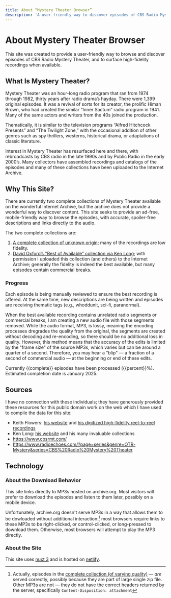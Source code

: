 ```yaml
---
title: About “Mystery Theater Browser”
description: 'A user-friendly way to discover episodes of CBS Radio Mystery Theater.'
---
```


# About Mystery Theater Browser

This site was created to provide a user-friendly way to browse and discover episodes of CBS Radio Mystery Theater, and to surface high-fidelity recordings when available.

## What Is Mystery Theater?

Mystery Theater was an hour-long radio program that ran from 1974 through 1982, thirty years after radio drama’s hayday. There were 1,399 original episodes. It was a revival of sorts for its creator, the prolific Himan Brown, who had created the similar “Inner Sactum” radio program in 1941. Many of the same actors and writers from the 40s joined the production.

Thematically, it is similar to the television programs “Alfred Hitchcock Presents” and “The Twilight Zone,” with the occasional addition of other genres such as spy thrillers, westerns, historical drama, or adaptations of classic literature.

Interest in Mystery Theater has resurfaced here and there, with rebroadcasts by CBS radio in the late 1990s and by Public Radio in the early 2000’s. Many collectors have assembled recordings and catalogs of the episodes and many of these collections have been uploaded to the Internet Archive.

## Why This Site?

There are currently two complete collections of Mystery Theater available on the wonderful Internet Archive, but the archive does not provide a wonderful way to discover content. This site seeks to provide an ad-free, mobile-friendly way to browse the episodes, with accurate, spoiler-free descriptions and links directly to the audio.

The two complete collections are:

1. [A complete collection of unknown origin](https://archive.org/details/cbs_radio_mystery_theater); many of the recordings are low fidelity.
2. [David Oxford’s "Best of Available” collection via Ken Long](http://cbsrmt.thelongtrek.com/); with permission I uploaded this collection (and others) to the Internet Archive; generally the fidelity is indeed the best available, but many episodes contain commercial breaks.

### Progress

Each episode is being manually reviewed to ensure the best recording is offered. At the same time, new descriptions are being written and episodes are receiving thematic tags (e.g., whoddunit, sci-fi, paranormal).

When the best available recording contains unrelated radio segments or commercial breaks, I am creating a new audio file with those segments removed. While the audio format, MP3, is lossy, meaning the encoding processes dregrades the quality from the original, the segments are created without decoding and re-encoding, so there should be no additional loss in quality. However, this method means that the accuracy of the edits is limited by the "frame size" of the source MP3s, which varies but can be around a quarter of a second. Therefore, you may hear a "blip" — a fraction of a second of commercial audio — at the beginning or end of these edits.

Currently {{complete}} episodes have been processed ({{percent}}%). Estimated completion date is January 2025.

## Sources

I have no connection with these individuals; they have generously provided these resources for this public domain work on the web which I have used to compile the data for this site:

* Keith Flowers: [his website](http://www.nettally.com/keith.flowers/main.htm) and [his digitized high-fidelity reel-to-reel recordings](https://archive.org/details/CBSRMTKf)
* Ken Long: [his website](http://cbsrmt.thelongtrek.com/) and his many invaluable collections
* https://www.cbsrmt.com/
* https://www.radioechoes.com/?page=series&genre=OTR-Mystery&series=CBS%20Radio%20Mystery%20Theater

## Technology

### About the Download Behavior

This site links directly to MP3s hosted on archive.org. Most visitors will prefer to download the episodes and listen to them later, possibly on a mobile device.

Unfortunately, archive.org doesn't serve MP3s in a way that allows them to be dowloaded without additional interaction:[^1] most browsers require links to these MP3s to be right-clicked, or control-clicked, or long-pressed to download them. Otherwise, most browsers will attempt to play the MP3 directly.

<!-- To make downloading the episodes more convenient, so that you don't need to specify that you wish to download and not immediately listen to an MP3 every single time, this site does some fancy stuff[^2] so that one-click downloading works. The download progress will be shown on the download button, and in the site’s menu bar, but not in your browser’s normal download interface. When the MP3 has been fetched, it will then be added to your system and appear in your browser’s download interface.

You shouldn't navigate away from the site when you’re downloading, because the download will stop and you will lose progress. You can, however, navigate away from the episode you are downloading to any other page on the site. You can also queue as many episodes as you like for downloading.

If for any reason you have trouble downloading, you can use the **Direct Link** link underneath the download button. Right-clicking, or control-clicking, or long-pressing will bring up a contextual menu where you will be able to download the MP3 using your browser’s normal interface. -->

### About the Site

This site uses [nuxt 3](https://nuxt.org/) and is hosted on [netlify](https://www.netlify.com/).

[^1]: Actually, episodes in the [complete collection (of varying quality)](https://archive.org/download/cbs_radio_mystery_theater/) — *are* served correctly, possibly because they are part of large single zip file. Other MP3s are not — they do not have the correct headers returned by the server, specifically `Content-Disposition: attachment`
[^2]: The browser will fetch the file’s contents (in memory) then represent these contents as a ”blob” of data, which then gets ”downloaded” by the browser like a normal file.
